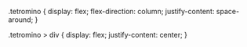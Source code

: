 .tetromino {
    display: flex;
    flex-direction: column;
    justify-content: space-around;
}

.tetromino > div {
    display: flex;
    justify-content: center;
  }